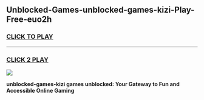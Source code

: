 
## Unblocked-Games-unblocked-games-kizi-Play-Free-euo2h
<h3>
<a href="https://premium76.site?title=unblocked-games-kizi&ref=18A1">CLICK TO PLAY</a></h3>
<hr>

<h3>
<a href="https://premium76.site?title=unblocked-games-kizi&ref=18A1">CLICK 2 PLAY</a>
  
</h3>

<a href="https://premium76.site?title=unblocked-games-kizi&ref=18A1"><img src="https://clearcache.store/games.png"></a>


**unblocked-games-kizi games unblocked: Your Gateway to Fun and Accessible Online Gaming**
